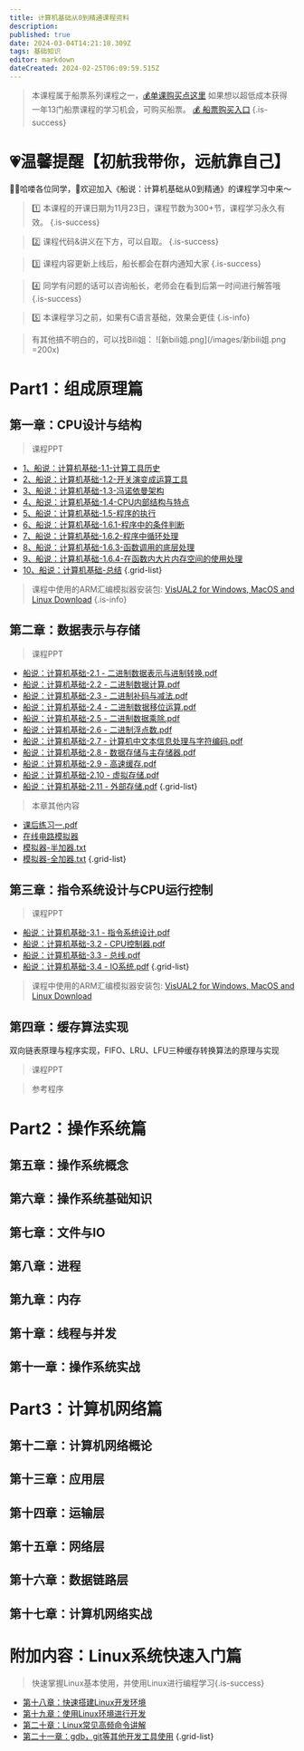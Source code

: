 ```yaml
---
title: 计算机基础从0到精通课程资料
description: 
published: true
date: 2024-03-04T14:21:18.309Z
tags: 基础知识
editor: markdown
dateCreated: 2024-02-25T06:09:59.515Z
---
```


> 本课程属于船票系列课程之一，[💰单课购买点这里](https://www.bilibili.com/cheese/play/ss7381)
如果想以超低成本获得一年13门船票课程的学习机会，可购买船票。
[💰 船票购买入口](https://www.bilibili.com/cheese/pages/packageCourseDetail?productId=598)
{.is-success}

# 💗温馨提醒【初航我带你，远航靠自己】

🙋‍♂️哈喽各位同学，👏欢迎加入《船说：计算机基础从0到精通》的课程学习中来～

> 1️⃣ 本课程的开课日期为11月23日，课程节数为300+节，课程学习永久有效。
{.is-success}

> 2️⃣ 课程代码&讲义在下方，可以自取。
{.is-success}

> 3️⃣ 课程内容更新上线后，船长都会在群内通知大家
{.is-success}

> 4️⃣ 同学有问题的话可以咨询船长，老师会在看到后第一时间进行解答哦
{.is-success}

> 5️⃣ 本课程学习之前，如果有C语言基础，效果会更佳
{.is-info}

> 有其他搞不明白的，可以找Bili姐：
![新bili姐.png](/images/新bili姐.png =200x)

# Part1：组成原理篇



## 第一章：CPU设计与结构

> 课程PPT
- [1、船说：计算机基础-1.1-计算工具历史](/courses_resource/computer_base/computer_base_resource/Part1/chapter01/computer_base_chapter01_1.1.pdf)
- [2、船说：计算机基础-1.2-开关演变成运算工具](/courses_resource/computer_base/computer_base_resource/Part1/chapter01/computer_base_chapter01_1.2.pdf)
- [3、船说：计算机基础-1.3-冯诺依曼架构](/courses_resource/computer_base/computer_base_resource/Part1/chapter01/computer_base_chapter01_1.3.pdf)
- [4、船说：计算机基础-1.4-CPU内部结构与特点](/courses_resource/computer_base/computer_base_resource/Part1/chapter01/computer_base_chapter01_1.4.pdf)
- [5、船说：计算机基础-1.5-程序的执行](/courses_resource/computer_base/computer_base_resource/Part1/chapter01/computer_base_chapter01_1.5.pdf)
- [6、船说：计算机基础-1.6.1-程序中的条件判断](/courses_resource/computer_base/computer_base_resource/Part1/chapter01/computer_base_chapter01_1.6.1.pdf)
- [7、船说：计算机基础-1.6.2-程序中循环处理](/courses_resource/computer_base/computer_base_resource/Part1/chapter01/computer_base_chapter01_1.6.2.pdf)
- [8、船说：计算机基础-1.6.3-函数调用的底层处理](/courses_resource/computer_base/computer_base_resource/Part1/chapter01/computer_base_chapter01_1.6.3.pdf)
- [9、船说：计算机基础-1.6.4-在函数内大片内存空间的使用处理](/courses_resource/computer_base/computer_base_resource/Part1/chapter01/computer_base_chapter01_1.6.4.pdf)
- [10、船说：计算机基础-总结](/courses_resource/computer_base/computer_base_resource/Part1/chapter01/computer_base_chapter01_last.pdf)
{.grid-list}

> 课程中使用的ARM汇编模拟器安装包: [VisUAL2 for Windows, MacOS and Linux Download](https://scc416.github.io/Visual2-doc/download)
{.is-info}



## 第二章：数据表示与存储

> 课程PPT

- [船说：计算机基础-2.1 - 二进制数据表示与进制转换.pdf](computer_base_resource/Part1/chapter02/computer_base_chapter02_2.1.pdf)
- [船说：计算机基础-2.2 - 二进制数据计算.pdf](/courses_resource/computer_base/computer_base_resource/Part1/chapter02/computer_base_chapter02_2.2.pdf)
- [船说：计算机基础-2.3 - 二进制补码与减法.pdf](/courses_resource/computer_base/computer_base_resource/Part1/chapter02/computer_base_chapter02_2.3.pdf)
- [船说：计算机基础-2.4 - 二进制数据移位运算.pdf](/courses_resource/computer_base/computer_base_resource/Part1/chapter02/computer_base_chapter02_2.4.pdf)
- [船说：计算机基础-2.5 - 二进制数据乘除.pdf](/courses_resource/computer_base/computer_base_resource/Part1/chapter02/computer_base_chapter02_2.5.pdf)
- [船说：计算机基础-2.6 - 二进制浮点数.pdf](/courses_resource/computer_base/computer_base_resource/Part1/chapter02/computer_base_chapter02_2.6.pdf)
- [船说：计算机基础-2.7 - 计算机中文本信息处理与字符编码.pdf](/courses_resource/computer_base/computer_base_resource/Part1/chapter02/computer_base_chapter02_2.7.pdf)
- [船说：计算机基础-2.8 - 数据存储与主存储器.pdf](/courses_resource/computer_base/computer_base_resource/Part1/chapter02/computer_base_chapter02_2.8.pdf)
- [船说：计算机基础-2.9 - 高速缓存.pdf](/courses_resource/computer_base/computer_base_resource/Part1/chapter02/computer_base_chapter02_2.9.pdf)
- [船说：计算机基础-2.10 - 虚拟存储.pdf](/courses_resource/computer_base/computer_base_resource/Part1/chapter02/computer_base_chapter02_2.10.pdf)
- [船说：计算机基础-2.11 - 外部存储.pdf](/courses_resource/computer_base/computer_base_resource/Part1/chapter02/computer_base_chapter02_2.11.pdf)
{.grid-list}

> 本章其他内容
- [课后练习一.pdf](https://www.alipan.com/s/tEKApbf3gvw)
- [在线电路模拟器](https://exp.xiaogd.net/circuitjs1-zh/circuitjs.html)
- [模拟器-半加器.txt](https://www.alipan.com/s/vMNbSN2WujU)
- [模拟器-全加器.txt](https://www.alipan.com/s/ZkmM1AiMwFx)
{.grid-list}

## 第三章：指令系统设计与CPU运行控制

> 课程PPT

- [船说：计算机基础-3.1 - 指令系统设计.pdf](/courses_resource/computer_base/computer_base_resource/Part1/chapter03/computer_base_chapter03_3.1.pdf)
- [船说：计算机基础-3.2 - CPU控制器.pdf](/courses_resource/computer_base/computer_base_resource/Part1/chapter03/computer_base_chapter03_3.2.pdf)
- [船说：计算机基础-3.3 - 总线.pdf](/courses_resource/computer_base/computer_base_resource/Part1/chapter03/computer_base_chapter03_3.3.pdf)
- [船说：计算机基础-3.4 - IO系统.pdf](/courses_resource/computer_base/computer_base_resource/Part1/chapter03/computer_base_chapter03_3.4.pdf)
{.grid-list}

> 课程中使用的ARM汇编模拟器安装包: [VisUAL2 for Windows, MacOS and Linux Download](https://scc416.github.io/Visual2-doc/download)

## 第四章：缓存算法实现
双向链表原理与程序实现，FIFO、LRU、LFU三种缓存转换算法的原理与实现

> 课程PPT

> 参考程序



# Part2：操作系统篇
## 第五章：操作系统概念
## 第六章：操作系统基础知识
## 第七章：文件与IO
## 第八章：进程
## 第九章：内存
## 第十章：线程与并发
## 第十一章：操作系统实战

# Part3：计算机网络篇
## 第十二章：计算机网络概论
## 第十三章：应用层
## 第十四章：运输层
## 第十五章：网络层
## 第十六章：数据链路层
## 第十七章：计算机网络实战

# 附加内容：Linux系统快速入门篇
> 快速掌握Linux基本使用，并使用Linux进行编程学习{.is-success}
- [第十八章：快速搭建Linux开发环境]()
- [第十九章：使用Linux环境进行开发]()
- [第二十章：Linux常见高频命令讲解]()
- [第二十一章：gdb，git等其他开发工具使用]()
{.grid-list}

